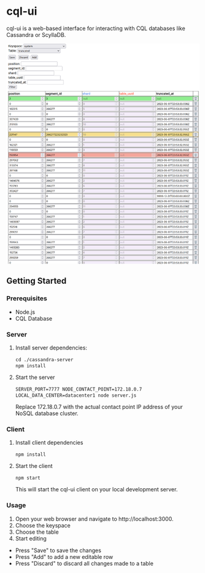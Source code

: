 # cql-ui

cql-ui is a web-based interface for interacting with CQL databases like Cassandra or ScyllaDB.

![CQL-UI Screenshot](./public/cql-editor.png)

## Getting Started

### Prerequisites

- Node.js
- CQL Database

### Server

1. Install server dependencies:

   ```
   cd ./cassandra-server
   npm install
   ```

2. Start the server

    ```
    SERVER_PORT=7777 NODE_CONTACT_POINT=172.18.0.7 LOCAL_DATA_CENTER=datacenter1 node server.js
    ```

    Replace 172.18.0.7 with the actual contact point IP address of your NoSQL database cluster.

### Client

1. Install client dependencies

    ```
    npm install
    ```

2. Start the client

    ```
    npm start
    ```

    This will start the cql-ui client on your local development server.

### Usage

1. Open your web browser and navigate to http://localhost:3000.
2. Choose the keyspace
3. Choose the table
4. Start editing

* Press "Save" to save the changes
* Press "Add" to add a new editable row
* Press "Discard" to discard all changes made to a table
